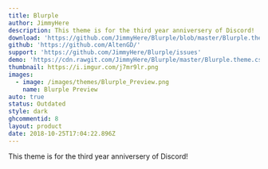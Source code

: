 ```yaml
---
title: Blurple
author: JimmyHere
description: This theme is for the third year anniversery of Discord!
download: 'https://github.com/JimmyHere/Blurple/blob/master/Blurple.theme.css'
github: 'https://github.com/AltenGD/'
support: 'https://github.com/JimmyHere/Blurple/issues'
demo: 'https://cdn.rawgit.com/JimmyHere/Blurple/master/Blurple.theme.css'
thumbnail: https://i.imgur.com/j7mr9lr.png
images:
  - image: /images/themes/Blurple_Preview.png
    name: Blurple Preview
auto: true
status: Outdated
style: dark
ghcommentid: 8
layout: product
date: 2018-10-25T17:04:22.896Z
---
```

This theme is for the third year anniversery of Discord!